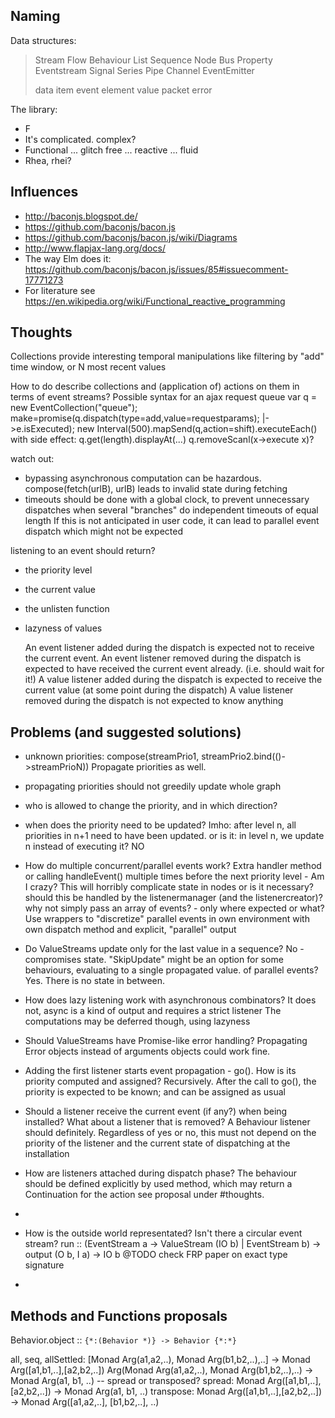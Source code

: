 Naming
------

Data structures:

> Stream Flow Behaviour List Sequence Node Bus Property Eventstream Signal Series Pipe Channel EventEmitter
>
> data item event element value packet error

The library:

* F
* It's complicated. complex?
* Functional ... glitch free ... reactive ... fluid
* Rhea, rhei?


Influences
----------

- http://baconjs.blogspot.de/
- https://github.com/baconjs/bacon.js
- https://github.com/baconjs/bacon.js/wiki/Diagrams
- http://www.flapjax-lang.org/docs/
- The way Elm does it: https://github.com/baconjs/bacon.js/issues/85#issuecomment-17771273
- For literature see https://en.wikipedia.org/wiki/Functional_reactive_programming


Thoughts
--------

Collections provide interesting temporal manipulations like filtering by "add" time window, or N most recent values

How to do describe collections and (application of) actions on them in terms of event streams?
Possible syntax for an ajax request queue
  var q = new EventCollection("queue"); make=promise(q.dispatch(type=add,value=requestparams); |->e.isExecuted); new Interval(500).mapSend(q,action=shift).executeEach()
  with side effect: q.get(length).displayAt(...)
  q.removeScanl(x->execute x)?

watch out:
* bypassing asynchronous computation can be hazardous. compose(fetch(urlB), urlB) leads to invalid state during fetching
* timeouts should be done with a global clock, to prevent unnecessary dispatches when several "branches" do independent timeouts of equal length
  If this is not anticipated in user code, it can lead to parallel event dispatch which might not be expected 

listening to an event should return?
* the priority level
* the current value
* the unlisten function
* lazyness of values

  An event listener added during the dispatch is expected not to receive the current event.
  An event listener removed during the dispatch is expected to have received the current event already. (i.e. should wait for it!)
  A  value listener added during the dispatch is expected     to receive the current value (at some point during the dispatch)
  A  value listener removed during the dispatch is not expected to know anything

Problems (and suggested solutions)
----------------------------------

* unknown priorities: compose(streamPrio1, streamPrio2.bind(()->streamPrioN))
			Propagate priorities as well.
* propagating priorities should not greedily update whole graph
* who is allowed to change the priority, and in which direction?
* when does the priority need to be updated?
			Imho: after level n, all priorities in n+1 need to have been updated.
			or is it: in level n, we update n instead of executing it? NO
* How do multiple concurrent/parallel events work?
			Extra handler method or calling handleEvent() multiple times before the next priority level
			- Am I crazy? This will horribly complicate state in nodes
			  or is it necessary?
			should this be handled by the listenermanager (and the listenercreator)?
			why not simply pass an array of events? - only where expected or what?
  Use wrappers to "discretize" parallel events in own environment with own dispatch method and explicit, "parallel" output
* Do ValueStreams update only for the last value in a sequence? No - compromises state. "SkipUpdate" might be an option for some behaviours, evaluating to a single propagated value.
                                                               of parallel events?  Yes. There is no state in between. 
* How does lazy listening work with asynchronous combinators?
			It does not, async is a kind of output and requires a strict listener
			The computations may be deferred though, using lazyness
* Should ValueStreams have Promise-like error handling?
			Propagating Error objects instead of arguments objects could work fine.

* Adding the first listener starts event propagation - go(). How is its priority computed and assigned?
			Recursively. After the call to go(), the priority is expected to be known; and can be assigned as usual
* Should a listener receive the current event (if any?) when being installed?
  What about a listener that is removed?
			A Behaviour listener should definitely.
  Regardless of yes or no, this must not depend on the priority of the listener and the current state of dispatching at the installation
* How are listeners attached during dispatch phase?
			The behaviour should be defined explicitly by used method, which may return a Continuation for the action
			see proposal under #thoughts.
* 
 
* How is the outside world representated? Isn't there a circular event stream?
			run :: (EventStream a -> ValueStream (IO b) | EventStream b) -> output (O b, I a) -> IO b
			@TODO check FRP paper on exact type signature
* 

Methods and Functions proposals
-------------------------------

Behavior.object :: `{*:(Behavior *)} -> Behavior {*:*}`

all, seq, allSettled:	[Monad Arg(a1,a2,..), Monad Arg(b1,b2,..),..] -> Monad Arg([a1,b1,..],[a2,b2,..])
						Arg(Monad Arg(a1,a2,..), Monad Arg(b1,b2,..),..) -> Monad Arg(a1, b1, ..) -- spread or transposed?
spread:					Monad Arg([a1,b1,..],[a2,b2,..]) -> Monad Arg(a1, b1, ..)
transpose:				Monad Arg([a1,b1,..],[a2,b2,..]) -> Monad Arg([a1,a2,..], [b1,b2,..], ..)

